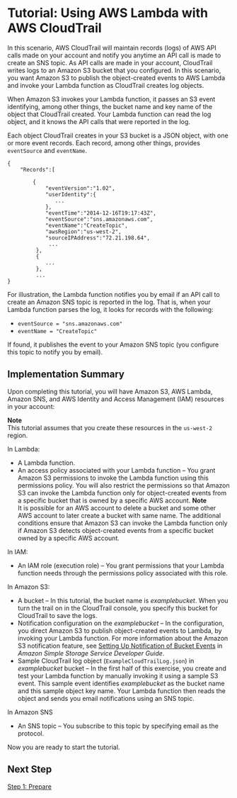 # Tutorial: Using AWS Lambda with AWS CloudTrail<a name="with-cloudtrail-example"></a>

In this scenario, AWS CloudTrail will maintain records \(logs\) of AWS API calls made on your account and notify you anytime an API call is made to create an SNS topic\. As API calls are made in your account, CloudTrail writes logs to an Amazon S3 bucket that you configured\. In this scenario, you want Amazon S3 to publish the object\-created events to AWS Lambda and invoke your Lambda function as CloudTrail creates log objects\. 

When Amazon S3 invokes your Lambda function, it passes an S3 event identifying, among other things, the bucket name and key name of the object that CloudTrail created\. Your Lambda function can read the log object, and it knows the API calls that were reported in the log\.

Each object CloudTrail creates in your S3 bucket is a JSON object, with one or more event records\. Each record, among other things, provides `eventSource` and `eventName`\. 

```
{
    "Records":[
 
        {
            "eventVersion":"1.02",
            "userIdentity":{
               ...
            },
            "eventTime":"2014-12-16T19:17:43Z",
            "eventSource":"sns.amazonaws.com", 
            "eventName":"CreateTopic",
            "awsRegion":"us-west-2",
            "sourceIPAddress":"72.21.198.64",
             ...
         },
         {
            ...
         },
         ...
}
```

For illustration, the Lambda function notifies you by email if an API call to create an Amazon SNS topic is reported in the log\. That is, when your Lambda function parses the log, it looks for records with the following:
+ `eventSource = "sns.amazonaws.com"`
+ `eventName = "CreateTopic"`

 If found, it publishes the event to your Amazon SNS topic \(you configure this topic to notify you by email\)\.

## Implementation Summary<a name="with-cloudtrail-example-impl-summary"></a>

Upon completing this tutorial, you will have Amazon S3, AWS Lambda, Amazon SNS, and AWS Identity and Access Management \(IAM\) resources in your account:

**Note**  
This tutorial assumes that you create these resources in the `us-west-2` region\.

In Lambda:
+ A Lambda function\.
+  An access policy associated with your Lambda function – You grant Amazon S3 permissions to invoke the Lambda function using this permissions policy\. You will also restrict the permissions so that Amazon S3 can invoke the Lambda function only for object\-created events from a specific bucket that is owned by a specific AWS account\. 
**Note**  
 It is possible for an AWS account to delete a bucket and some other AWS account to later create a bucket with same name\. The additional conditions ensure that Amazon S3 can invoke the Lambda function only if Amazon S3 detects object\-created events from a specific bucket owned by a specific AWS account\. 

In IAM:
+  An IAM role \(execution role\) – You grant permissions that your Lambda function needs through the permissions policy associated with this role\. 

In Amazon S3:
+ A bucket – In this tutorial, the bucket name is *examplebucket*\. When you turn the trail on in the CloudTrail console, you specify this bucket for CloudTrail to save the logs\. 
+ Notification configuration on the *examplebucket* – In the configuration, you direct Amazon S3 to publish object\-created events to Lambda, by invoking your Lambda function\. For more information about the Amazon S3 notification feature, see [Setting Up Notification of Bucket Events](https://docs.aws.amazon.com/AmazonS3/latest/dev/NotificationHowTo.html) in *Amazon Simple Storage Service Developer Guide*\.
+ Sample CloudTrail log object \(`ExampleCloudTrailLog.json`\) in *examplebucket* bucket – In the first half of this exercise, you create and test your Lambda function by manually invoking it using a sample S3 event\. This sample event identifies *examplebucket* as the bucket name and this sample object key name\. Your Lambda function then reads the object and sends you email notifications using an SNS topic\. 

In Amazon SNS
+ An SNS topic – You subscribe to this topic by specifying email as the protocol\.

Now you are ready to start the tutorial\. 

## Next Step<a name="with-cloudtrail-example-impl-summary-next-step"></a>

[Step 1: Prepare](with-cloudtrail-example-prepare.md)